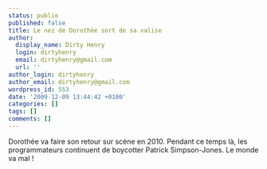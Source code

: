 ```yaml
---
status: publie
published: false
title: Le nez de Dorothée sort de sa valise
author:
  display_name: Dirty Henry
  login: dirtyhenry
  email: dirtyhenry@gmail.com
  url: ''
author_login: dirtyhenry
author_email: dirtyhenry@gmail.com
wordpress_id: 553
date: '2009-12-09 13:44:42 +0100'
categories: []
tags: []
comments: []
---
```

Dorothée va faire son retour sur scène en 2010. Pendant ce temps là, les programmateurs continuent de boycotter Patrick Simpson-Jones. Le monde va mal !
